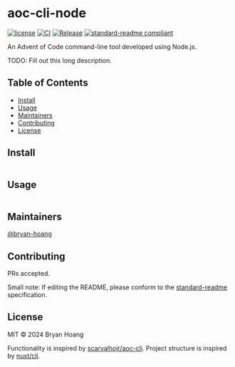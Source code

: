 # aoc-cli-node

[![license](https://img.shields.io/github/license/bryan-hoang/aoc-cli-node)](https://github.com/bryan-hoang/aoc-cli-node/blob/main/LICENSE)
[![CI](https://github.com/bryan-hoang/aoc-cli-node/actions/workflows/ci.yml/badge.svg)](https://github.com/bryan-hoang/aoc-cli-node/actions/workflows/ci.yml)
[![Release](https://github.com/bryan-hoang/aoc-cli-node/actions/workflows/release.yml/badge.svg)](https://github.com/bryan-hoang/aoc-cli-node/actions/workflows/release.yml)
[![standard-readme compliant](https://img.shields.io/badge/standard--readme-OK-green.svg?style=flat-square)](https://github.com/RichardLitt/standard-readme)

An Advent of Code command-line tool developed using Node.js.

TODO: Fill out this long description.

## Table of Contents

- [Install](#install)
- [Usage](#usage)
- [Maintainers](#maintainers)
- [Contributing](#contributing)
- [License](#license)

## Install

```sh

```

## Usage

```sh

```

## Maintainers

[@bryan-hoang](https://github.com/bryan-hoang)

## Contributing

PRs accepted.

Small note: If editing the README, please conform to the
[standard-readme](https://github.com/RichardLitt/standard-readme) specification.

## License

MIT © 2024 Bryan Hoang

Functionality is inspired by
[scarvalhojr/aoc-cli](https://github.com/scarvalhojr/aoc-cli). Project structure
is inspired by [nuxt/cli](https://github.com/nuxt/cli).
